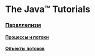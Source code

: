 # The Java™ Tutorials  
  
### [Параллелизм](src/java-tutorials/concurrency/Concurrency.md)  
#### [Процессы и потоки](src/java-tutorials/concurrency/ProcessesandThreads.md)  
#### [Объекты потоков](src/java-tutorials/concurrency/ThreadObjects.md)  
  
